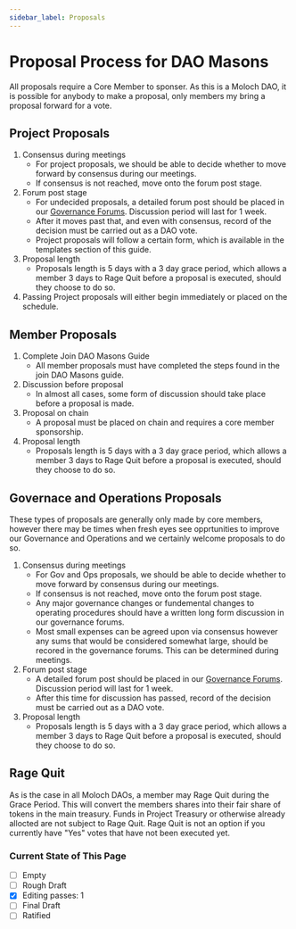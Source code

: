 ```yaml
---
sidebar_label: Proposals
---
```


# Proposal Process for DAO Masons

All proposals require a Core Member to sponser. As this is a Moloch DAO, it is possible for anybody to make a proposal, only members my bring a proposal forward for a vote.

## Project Proposals

1. Consensus during meetings
   - For project proposals, we should be able to decide whether to move forward by consensus during our meetings.
   - If consensus is not reached, move onto the forum post stage.
2. Forum post stage
   - For undecided proposals, a detailed forum post should be placed in our [Governance Forums](https://commonwealth.im/dao-masons/discussions). Discussion period will last for 1 week.
   - After it moves past that, and even with consensus, record of the decision must be carried out as a DAO vote.
   - Project proposals will follow a certain form, which is available in the templates section of this guide.
3. Proposal length
   - Proposals length is 5 days with a 3 day grace period, which allows a member 3 days to Rage Quit before a proposal is executed, should they choose to do so.
4. Passing Project proposals will either begin immediately or placed on the schedule.

## Member Proposals

1. Complete Join DAO Masons Guide
   - All member proposals must have completed the steps found in the join DAO Masons guide.
2. Discussion before proposal
   - In almost all cases, some form of discussion should take place before a proposal is made.
3. Proposal on chain
   - A proposal must be placed on chain and requires a core member sponsorship.
4. Proposal length
   - Proposals length is 5 days with a 3 day grace period, which allows a member 3 days to Rage Quit before a proposal is executed, should they choose to do so.

## Governace and Operations Proposals

These types of proposals are generally only made by core members, however there may be times when fresh eyes see opprtunities to improve our Governance and Operations and we certainly welcome proposals to do so.

1. Consensus during meetings
   - For Gov and Ops proposals, we should be able to decide whether to move forward by consensus during our meetings.
   - If consensus is not reached, move onto the forum post stage.
   - Any major governance changes or fundemental changes to operating procedures should have a written long form discussion in our governance forums.
   - Most small expenses can be agreed upon via consensus however any sums that would be considered somewhat large, should be recored in the governance forums. This can be determined during meetings.
2. Forum post stage
   - A detailed forum post should be placed in our [Governance Forums](https://commonwealth.im/dao-masons/discussions). Discussion period will last for 1 week.
   - After this time for discussion has passed, record of the decision must be carried out as a DAO vote.
3. Proposal length
   - Proposals length is 5 days with a 3 day grace period, which allows a member 3 days to Rage Quit before a proposal is executed, should they choose to do so.

## Rage Quit

As is the case in all Moloch DAOs, a member may Rage Quit during the Grace Period. This will convert the members shares into their fair share of tokens in the main treasury. Funds in Project Treasury or otherwise already allocted are not subject to Rage Quit.
Rage Quit is not an option if you currently have "Yes" votes that have not been executed yet.

### Current State of This Page

- [ ] Empty
- [ ] Rough Draft
- [x] Editing passes: 1
- [ ] Final Draft
- [ ] Ratified
